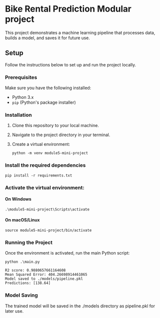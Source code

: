 # Bike Rental Prediction Modular project

This project demonstrates a machine learning pipeline that processes data, builds a model, and saves it for future use.

## Setup

Follow the instructions below to set up and run the project locally.

### Prerequisites

Make sure you have the following installed:
- Python 3.x
- `pip` (Python's package installer)

### Installation

1. Clone this repository to your local machine.

2. Navigate to the project directory in your terminal.

3. Create a virtual environment:

   ```
   python -m venv module5-mini-project
   ```

### Install the required dependencies

   ```
   pip install -r requirements.txt
   ```

### Activate the virtual environment:

#### On Windows

    .\module5-mini-project\Scripts\activate
    
#### On macOS/Linux

    source module5-mini-project/bin/activate

### Running the Project

Once the environment is activated, run the main Python script:

    python .\main.py

    R2 score: 0.9880657661164608
    Mean Squared Error: 404.26698914461065
    Model saved to ./models/pipeline.pkl
    Predictions: [138.64]

### Model Saving
The trained model will be saved in the ./models directory as pipeline.pkl for later use.
